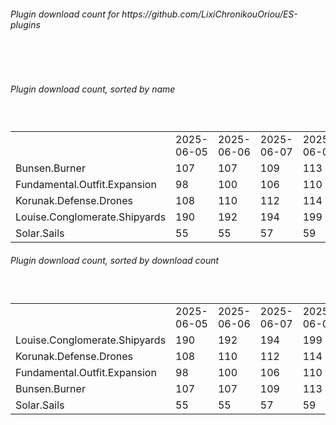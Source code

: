 <h6>Plugin download count for https://github.com/LixiChronikouOriou/ES-plugins</h6><br>
<br>
<h6>Plugin download count, sorted by name</h6><sub><sup><br>
<table>
	<tr>
		<td></td>
		<td>2025-06-05</td>
		<td>2025-06-06</td>
		<td>2025-06-07</td>
		<td>2025-06-08</td>
		<td>2025-06-09</td>
		<td>2025-06-10</td>
		<td>2025-06-11</td>
		<td>today +</td>
	</tr>
	<tr>
		<td>Bunsen.Burner</td>
		<td>107</td>
		<td>107</td>
		<td>109</td>
		<td>113</td>
		<td>119</td>
		<td>121</td>
		<td>121</td>
		<td></td>
	</tr>
	<tr>
		<td>Fundamental.Outfit.Expansion</td>
		<td>98</td>
		<td>100</td>
		<td>106</td>
		<td>110</td>
		<td>119</td>
		<td>121</td>
		<td>121</td>
		<td></td>
	</tr>
	<tr>
		<td>Korunak.Defense.Drones</td>
		<td>108</td>
		<td>110</td>
		<td>112</td>
		<td>114</td>
		<td>121</td>
		<td>123</td>
		<td>123</td>
		<td></td>
	</tr>
	<tr>
		<td>Louise.Conglomerate.Shipyards</td>
		<td>190</td>
		<td>192</td>
		<td>194</td>
		<td>199</td>
		<td>206</td>
		<td>208</td>
		<td>208</td>
		<td></td>
	</tr>
	<tr>
		<td>Solar.Sails</td>
		<td>55</td>
		<td>55</td>
		<td>57</td>
		<td>59</td>
		<td>67</td>
		<td>69</td>
		<td>69</td>
		<td></td>
	</tr>
</table>
</sub></sup>
<h6>Plugin download count, sorted by download count</h6><sub><sup><br>
<table>
	<tr>
		<td></td>
		<td>2025-06-05</td>
		<td>2025-06-06</td>
		<td>2025-06-07</td>
		<td>2025-06-08</td>
		<td>2025-06-09</td>
		<td>2025-06-10</td>
		<td>2025-06-11</td>
		<td>today +</td>
	</tr>
	<tr>
		<td>Louise.Conglomerate.Shipyards</td>
		<td>190</td>
		<td>192</td>
		<td>194</td>
		<td>199</td>
		<td>206</td>
		<td>208</td>
		<td>208</td>
		<td></td>
	</tr>
	<tr>
		<td>Korunak.Defense.Drones</td>
		<td>108</td>
		<td>110</td>
		<td>112</td>
		<td>114</td>
		<td>121</td>
		<td>123</td>
		<td>123</td>
		<td></td>
	</tr>
	<tr>
		<td>Fundamental.Outfit.Expansion</td>
		<td>98</td>
		<td>100</td>
		<td>106</td>
		<td>110</td>
		<td>119</td>
		<td>121</td>
		<td>121</td>
		<td></td>
	</tr>
	<tr>
		<td>Bunsen.Burner</td>
		<td>107</td>
		<td>107</td>
		<td>109</td>
		<td>113</td>
		<td>119</td>
		<td>121</td>
		<td>121</td>
		<td></td>
	</tr>
	<tr>
		<td>Solar.Sails</td>
		<td>55</td>
		<td>55</td>
		<td>57</td>
		<td>59</td>
		<td>67</td>
		<td>69</td>
		<td>69</td>
		<td></td>
	</tr>
</table>
</sub></sup>
